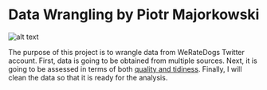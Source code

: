 # Data Wrangling by Piotr Majorkowski

![alt text](https://img.buzzfeed.com/buzzfeed-static/static/2018-06/26/0/asset/buzzfeed-prod-web-01/sub-buzz-24787-1529986279-1.png?downsize=700:*&output-format=auto&output-quality=auto)

The purpose of this project is to wrangle data from WeRateDogs Twitter account. First, data is going to be obtained
from multiple sources. Next, it is going to be assessed in terms of both [quality and tidiness](https://ryanwingate.com/purpose/tidy-data/ ). Finally, I will clean the data so that it is ready for the analysis.
